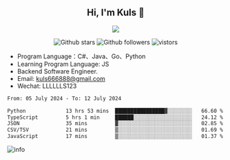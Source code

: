 <h2 align="center"> Hi, I'm Kuls 👋 </h2>
<p align="center">
    <p align="center">
        <img src=" https://avatars.githubusercontent.com/u/42165104?s=460&u=5c7fbf0bce7d4b38a15a44676e6f64b529e47598&v=4"/>
    </p>
    <p align="center">
      <img src="https://img.shields.io/github/stars/hellokuls?style=social" alt="Github stars" />
      <img src="https://img.shields.io/github/followers/hellokuls?style=social" alt="Github followers" />
      <img src="https://visitor-badge.glitch.me/badge?page_id=hellokuls.readme" alt="vistors" />
    </p>
</p>

- Program Language：C#、Java、Go、Python
- Learning Program Language: JS
- Backend Software Engineer.
- Email: kuls666888@gmail.com
- Wechat: LLLLLLS123

<!--START_SECTION:waka-->

```txt
From: 05 July 2024 - To: 12 July 2024

Python             13 hrs 53 mins  ████████████████▓░░░░░░░░   66.60 %
TypeScript         5 hrs 1 min     ██████░░░░░░░░░░░░░░░░░░░   24.12 %
JSON               35 mins         ▓░░░░░░░░░░░░░░░░░░░░░░░░   02.85 %
CSV/TSV            21 mins         ▒░░░░░░░░░░░░░░░░░░░░░░░░   01.69 %
JavaScript         17 mins         ▒░░░░░░░░░░░░░░░░░░░░░░░░   01.37 %
```

<!--END_SECTION:waka-->

![info](https://github-readme-stats.vercel.app/api?username=hellokuls&show_icons=true&count_private=true&hide=prs&theme=default_repocard)


